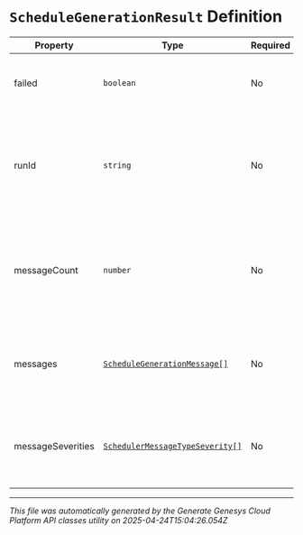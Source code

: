 # `ScheduleGenerationResult` Definition

| Property | Type | Required | Description |
|----------|------|----------|-------------|
| failed | `boolean` | No | Whether the schedule generation run failed |
| runId | `string` | No | The ID of the schedule generation run. Reference this when requesting support |
| messageCount | `number` | No | The number of schedule generation messages for this schedule generation run |
| messages | [`ScheduleGenerationMessage[]`](schedulegenerationmessage-definition.md) | No | User facing messages related to the schedule generation run |
| messageSeverities | [`SchedulerMessageTypeSeverity[]`](schedulermessagetypeseverity-definition.md) | No | The list of messages by severity in this schedule generation run |

---

*This file was automatically generated by the Generate Genesys Cloud Platform API classes utility on 2025-04-24T15:04:26.054Z*